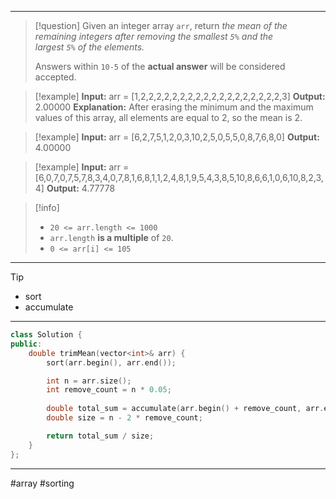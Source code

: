 ___

> [!question] 
> Given an integer array `arr`, return _the mean of the remaining integers after removing the smallest `5%` and the largest `5%` of the elements._
> 
> Answers within `10-5` of the **actual answer** will be considered accepted. 

> [!example] 
> **Input:** arr = [1,2,2,2,2,2,2,2,2,2,2,2,2,2,2,2,2,2,2,3]
**Output:** 2.00000
**Explanation:** After erasing the minimum and the maximum values of this array, all elements are equal to 2, so the mean is 2. 

> [!example] 
> **Input:** arr = [6,2,7,5,1,2,0,3,10,2,5,0,5,5,0,8,7,6,8,0]
**Output:** 4.00000 

> [!example] 
> **Input:** arr = [6,0,7,0,7,5,7,8,3,4,0,7,8,1,6,8,1,1,2,4,8,1,9,5,4,3,8,5,10,8,6,6,1,0,6,10,8,2,3,4]
**Output:** 4.77778 

> [!info] 
> - `20 <= arr.length <= 1000`
> - `arr.length` **is a multiple** of `20`.
> - `0 <= arr[i] <= 105` 

___

> [!tip] 
> - sort
> - accumulate

___

```cpp
class Solution {
public:
    double trimMean(vector<int>& arr) {
        sort(arr.begin(), arr.end());

        int n = arr.size();
        int remove_count = n * 0.05; 
  
        double total_sum = accumulate(arr.begin() + remove_count, arr.end() - remove_count, 0);
        double size = n - 2 * remove_count; 

        return total_sum / size; 
    }
};
```

___

#array #sorting 